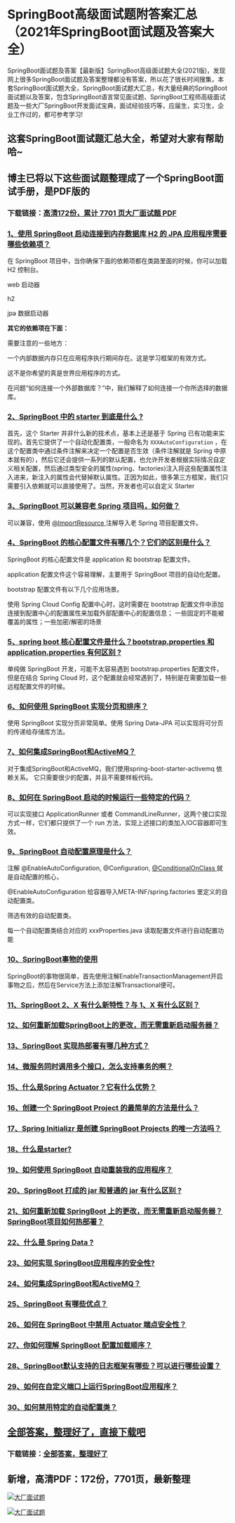 # SpringBoot高级面试题附答案汇总（2021年SpringBoot面试题及答案大全）

SpringBoot面试题及答案【最新版】SpringBoot高级面试题大全(2021版)，发现网上很多SpringBoot面试题及答案整理都没有答案，所以花了很长时间搜集，本套SpringBoot面试题大全，SpringBoot面试题大汇总，有大量经典的SpringBoot面试题以及答案，包含SpringBoot语言常见面试题、SpringBoot工程师高级面试题及一些大厂SpringBoot开发面试宝典，面试经验技巧等，应届生，实习生，企业工作过的，都可参考学习!

## 这套SpringBoot面试题汇总大全，希望对大家有帮助哈~ 

## 博主已将以下这些面试题整理成了一个SpringBoot面试手册，是PDF版的

### 下载链接：[高清172份，累计 7701 页大厂面试题  PDF](https://github.com/javatechnorth/javanorth-itbooks/blob/master/docs/index.md)


### [1、使用 SpringBoot 启动连接到内存数据库 H2 的 JPA 应用程序需要哪些依赖项？](https://gitee.com/souyunku/NewDevBooks/blob/master/docs/SpringBoot/SpringBoot高级面试题附答案汇总（2021年SpringBoot面试题及答案大全）.md#1使用-springboot-启动连接到内存数据库-h2-的-jpa-应用程序需要哪些依赖项)  


在 SpringBoot 项目中，当你确保下面的依赖项都在类路里面的时候，你可以加载 H2 控制台。

web 启动器

h2

jpa 数据启动器

**其它的依赖项在下面：**

需要注意的一些地方：

一个内部数据内存只在应用程序执行期间存在。这是学习框架的有效方式。

这不是你希望的真是世界应用程序的方式。

在问题“如何连接一个外部数据库？”中，我们解释了如何连接一个你所选择的数据库。


### [2、SpringBoot 中的 starter 到底是什么 ?](https://gitee.com/souyunku/NewDevBooks/blob/master/docs/SpringBoot/SpringBoot高级面试题附答案汇总（2021年SpringBoot面试题及答案大全）.md#2springboot-中的-starter-到底是什么-)  


首先，这个 Starter 并非什么新的技术点，基本上还是基于 Spring 已有功能来实现的。首先它提供了一个自动化配置类，一般命名为 `XXXAutoConfiguration` ，在这个配置类中通过条件注解来决定一个配置是否生效（条件注解就是 Spring 中原本就有的），然后它还会提供一系列的默认配置，也允许开发者根据实际情况自定义相关配置，然后通过类型安全的属性(spring、factories)注入将这些配置属性注入进来，新注入的属性会代替掉默认属性。正因为如此，很多第三方框架，我们只需要引入依赖就可以直接使用了。当然，开发者也可以自定义 Starter


### [3、SpringBoot 可以兼容老 Spring 项目吗，如何做？](https://gitee.com/souyunku/NewDevBooks/blob/master/docs/SpringBoot/SpringBoot高级面试题附答案汇总（2021年SpringBoot面试题及答案大全）.md#3springboot-可以兼容老-spring-项目吗如何做)  


可以兼容，使用 [@ImportResource ](/ImportResource ) 注解导入老 Spring 项目配置文件。


### [4、SpringBoot 的核心配置文件有哪几个？它们的区别是什么？](https://gitee.com/souyunku/NewDevBooks/blob/master/docs/SpringBoot/SpringBoot高级面试题附答案汇总（2021年SpringBoot面试题及答案大全）.md#4springboot-的核心配置文件有哪几个它们的区别是什么)  


SpringBoot 的核心配置文件是 application 和 bootstrap 配置文件。

application 配置文件这个容易理解，主要用于 SpringBoot 项目的自动化配置。

bootstrap 配置文件有以下几个应用场景。

使用 Spring Cloud Config 配置中心时，这时需要在 bootstrap 配置文件中添加连接到配置中心的配置属性来加载外部配置中心的配置信息； 一些固定的不能被覆盖的属性；一些加密/解密的场景


### [5、spring boot 核心配置文件是什么？bootstrap.properties 和 application.properties 有何区别 ?](https://gitee.com/souyunku/NewDevBooks/blob/master/docs/SpringBoot/SpringBoot高级面试题附答案汇总（2021年SpringBoot面试题及答案大全）.md#5spring-boot-核心配置文件是什么bootstrapproperties-和-applicationproperties-有何区别-)  


单纯做 SpringBoot 开发，可能不太容易遇到 bootstrap.properties 配置文件，但是在结合 Spring Cloud 时，这个配置就会经常遇到了，特别是在需要加载一些远程配置文件的时侯。


### [6、如何使用 SpringBoot 实现分页和排序？](https://gitee.com/souyunku/NewDevBooks/blob/master/docs/SpringBoot/SpringBoot高级面试题附答案汇总（2021年SpringBoot面试题及答案大全）.md#6如何使用-springboot-实现分页和排序)  


使用 SpringBoot 实现分页非常简单。使用 Spring Data-JPA 可以实现将可分页的传递给存储库方法。


### [7、如何集成SpringBoot和ActiveMQ？](https://gitee.com/souyunku/NewDevBooks/blob/master/docs/SpringBoot/SpringBoot高级面试题附答案汇总（2021年SpringBoot面试题及答案大全）.md#7如何集成springboot和activemq)  


对于集成SpringBoot和ActiveMQ，我们使用spring-boot-starter-activemq 依赖关系。 它只需要很少的配置，并且不需要样板代码。


### [8、如何在 SpringBoot 启动的时候运行一些特定的代码？](https://gitee.com/souyunku/NewDevBooks/blob/master/docs/SpringBoot/SpringBoot高级面试题附答案汇总（2021年SpringBoot面试题及答案大全）.md#8如何在-springboot-启动的时候运行一些特定的代码)  


可以实现接口 ApplicationRunner 或者 CommandLineRunner，这两个接口实现方式一样，它们都只提供了一个 run 方法，实现上述接口的类加入IOC容器即可生效。


### [9、SpringBoot 自动配置原理是什么？](https://gitee.com/souyunku/NewDevBooks/blob/master/docs/SpringBoot/SpringBoot高级面试题附答案汇总（2021年SpringBoot面试题及答案大全）.md#9springboot-自动配置原理是什么)  


注解 @EnableAutoConfiguration, @Configuration, [@ConditionalOnClass ](/ConditionalOnClass ) 就是自动配置的核心，

@EnableAutoConfiguration 给容器导入META-INF/spring.factories 里定义的自动配置类。

筛选有效的自动配置类。

每一个自动配置类结合对应的 xxxProperties.java 读取配置文件进行自动配置功能


### [10、SpringBoot事物的使用](https://gitee.com/souyunku/NewDevBooks/blob/master/docs/SpringBoot/SpringBoot高级面试题附答案汇总（2021年SpringBoot面试题及答案大全）.md#10springboot事物的使用)  


SpringBoot的事物很简单，首先使用注解EnableTransactionManagement开启事物之后，然后在Service方法上添加注解Transactional便可。


### [11、SpringBoot 2、X 有什么新特性？与 1、X 有什么区别？](https://gitee.com/souyunku/NewDevBooks/blob/master/docs/SpringBoot/SpringBoot高级面试题附答案汇总（2021年SpringBoot面试题及答案大全）.md#11springboot-2x-有什么新特性与-1x-有什么区别)  

### [12、如何重新加载SpringBoot上的更改，而无需重新启动服务器？](https://gitee.com/souyunku/NewDevBooks/blob/master/docs/SpringBoot/SpringBoot高级面试题附答案汇总（2021年SpringBoot面试题及答案大全）.md#12如何重新加载springboot上的更改而无需重新启动服务器)  

### [13、SpringBoot 实现热部署有哪几种方式？](https://gitee.com/souyunku/NewDevBooks/blob/master/docs/SpringBoot/SpringBoot高级面试题附答案汇总（2021年SpringBoot面试题及答案大全）.md#13springboot-实现热部署有哪几种方式)  

### [14、微服务同时调用多个接口，怎么支持事务的啊？](https://gitee.com/souyunku/NewDevBooks/blob/master/docs/SpringBoot/SpringBoot高级面试题附答案汇总（2021年SpringBoot面试题及答案大全）.md#14微服务同时调用多个接口怎么支持事务的啊)  

### [15、什么是Spring Actuator？它有什么优势？](https://gitee.com/souyunku/NewDevBooks/blob/master/docs/SpringBoot/SpringBoot高级面试题附答案汇总（2021年SpringBoot面试题及答案大全）.md#15什么是spring-actuator它有什么优势)  

### [16、创建一个 SpringBoot Project 的最简单的方法是什么？](https://gitee.com/souyunku/NewDevBooks/blob/master/docs/SpringBoot/SpringBoot高级面试题附答案汇总（2021年SpringBoot面试题及答案大全）.md#16创建一个-springboot-project-的最简单的方法是什么)  

### [17、Spring Initializr 是创建 SpringBoot Projects 的唯一方法吗？](https://gitee.com/souyunku/NewDevBooks/blob/master/docs/SpringBoot/SpringBoot高级面试题附答案汇总（2021年SpringBoot面试题及答案大全）.md#17spring-initializr-是创建-springboot-projects-的唯一方法吗)  

### [18、什么是starter?](https://gitee.com/souyunku/NewDevBooks/blob/master/docs/SpringBoot/SpringBoot高级面试题附答案汇总（2021年SpringBoot面试题及答案大全）.md#18什么是starter)  

### [19、如何使用 SpringBoot 自动重装我的应用程序？](https://gitee.com/souyunku/NewDevBooks/blob/master/docs/SpringBoot/SpringBoot高级面试题附答案汇总（2021年SpringBoot面试题及答案大全）.md#19如何使用-springboot-自动重装我的应用程序)  

### [20、SpringBoot 打成的 jar 和普通的 jar 有什么区别 ?](https://gitee.com/souyunku/NewDevBooks/blob/master/docs/SpringBoot/SpringBoot高级面试题附答案汇总（2021年SpringBoot面试题及答案大全）.md#20springboot-打成的-jar-和普通的-jar-有什么区别-)  

### [21、如何重新加载 SpringBoot 上的更改，而无需重新启动服务器？SpringBoot项目如何热部署？](https://gitee.com/souyunku/NewDevBooks/blob/master/docs/SpringBoot/SpringBoot高级面试题附答案汇总（2021年SpringBoot面试题及答案大全）.md#21如何重新加载-springboot-上的更改而无需重新启动服务器springboot项目如何热部署)  

### [22、什么是 Spring Data ?](https://gitee.com/souyunku/NewDevBooks/blob/master/docs/SpringBoot/SpringBoot高级面试题附答案汇总（2021年SpringBoot面试题及答案大全）.md#22什么是-spring-data-)  

### [23、如何实现 SpringBoot应用程序的安全性?](https://gitee.com/souyunku/NewDevBooks/blob/master/docs/SpringBoot/SpringBoot高级面试题附答案汇总（2021年SpringBoot面试题及答案大全）.md#23如何实现-springboot应用程序的安全性)  

### [24、如何集成SpringBoot和ActiveMQ？](https://gitee.com/souyunku/NewDevBooks/blob/master/docs/SpringBoot/SpringBoot高级面试题附答案汇总（2021年SpringBoot面试题及答案大全）.md#24如何集成springboot和activemq)  

### [25、SpringBoot 有哪些优点？](https://gitee.com/souyunku/NewDevBooks/blob/master/docs/SpringBoot/SpringBoot高级面试题附答案汇总（2021年SpringBoot面试题及答案大全）.md#25springboot-有哪些优点)  

### [26、如何在 SpringBoot 中禁用 Actuator 端点安全性？](https://gitee.com/souyunku/NewDevBooks/blob/master/docs/SpringBoot/SpringBoot高级面试题附答案汇总（2021年SpringBoot面试题及答案大全）.md#26如何在-springboot-中禁用-actuator-端点安全性)  

### [27、你如何理解 SpringBoot 配置加载顺序？](https://gitee.com/souyunku/NewDevBooks/blob/master/docs/SpringBoot/SpringBoot高级面试题附答案汇总（2021年SpringBoot面试题及答案大全）.md#27你如何理解-springboot-配置加载顺序)  

### [28、SpringBoot默认支持的日志框架有哪些？可以进行哪些设置？](https://gitee.com/souyunku/NewDevBooks/blob/master/docs/SpringBoot/SpringBoot高级面试题附答案汇总（2021年SpringBoot面试题及答案大全）.md#28springboot默认支持的日志框架有哪些可以进行哪些设置)  

### [29、如何在自定义端口上运行SpringBoot应用程序？](https://gitee.com/souyunku/NewDevBooks/blob/master/docs/SpringBoot/SpringBoot高级面试题附答案汇总（2021年SpringBoot面试题及答案大全）.md#29如何在自定义端口上运行springboot应用程序)  

### [30、如何禁用特定的自动配置类？](https://gitee.com/souyunku/NewDevBooks/blob/master/docs/SpringBoot/SpringBoot高级面试题附答案汇总（2021年SpringBoot面试题及答案大全）.md#30如何禁用特定的自动配置类)  





## [全部答案，整理好了，直接下载吧](https://gitee.com/souyunku/DevBooks/blob/master/docs/daan.md)

### 下载链接：[全部答案，整理好了](https://gitee.com/souyunku/NewDevBooks/blob/master/docs/daan.md)




## 新增，高清PDF：172份，7701页，最新整理

[![大厂面试题](https://www.souyunku.com/wp-content/uploads/weixin/mst.png "架构师专栏")](https://github.com/javatechnorth/javanorth-itbooks/blob/master/image/面试题.png "架构师专栏")

[![大厂面试题](https://github.com/javatechnorth/javanorth-itbooks/blob/master/image/面试题.png "架构师专栏")](https://github.com/javatechnorth/javanorth-itbooks/blob/master/image/面试题.png "架构师专栏")
